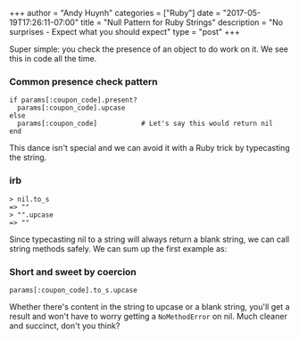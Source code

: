 +++
author = "Andy Huynh"
categories = ["Ruby"]
date = "2017-05-19T17:26:11-07:00"
title = "Null Pattern for Ruby Strings"
description = "No surprises - Expect what you should expect"
type = "post"
+++

Super simple: you check the presence of an object to do work on it. We see this in code all the time.

### Common presence check pattern
```
if params[:coupon_code].present?
  params[:coupon_code].upcase
else
  params[:coupon_code]           # Let's say this would return nil
end
```

This dance isn't special and we can avoid it with a Ruby trick by typecasting the string.

### irb
```
> nil.to_s
=> ""
> "".upcase
=> ""
```

Since typecasting nil to a string will always return a blank string, we can call string methods safely. We can sum up the first example as:

### Short and sweet by coercion
```
params[:coupon_code].to_s.upcase
```

Whether there's content in the string to upcase or a blank string, you'll get a result and won't have to worry getting a `NoMethodError` on nil. Much cleaner and succinct, don't you think?
